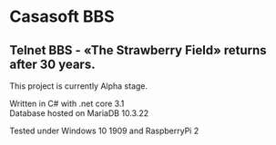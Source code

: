 # Casasoft BBS
## Telnet BBS - «The Strawberry Field» returns after 30 years.

This project is currently Alpha stage.

Written in C# with .net core 3.1   
Database hosted on MariaDB 10.3.22

Tested under Windows 10 1909 and RaspberryPi 2
